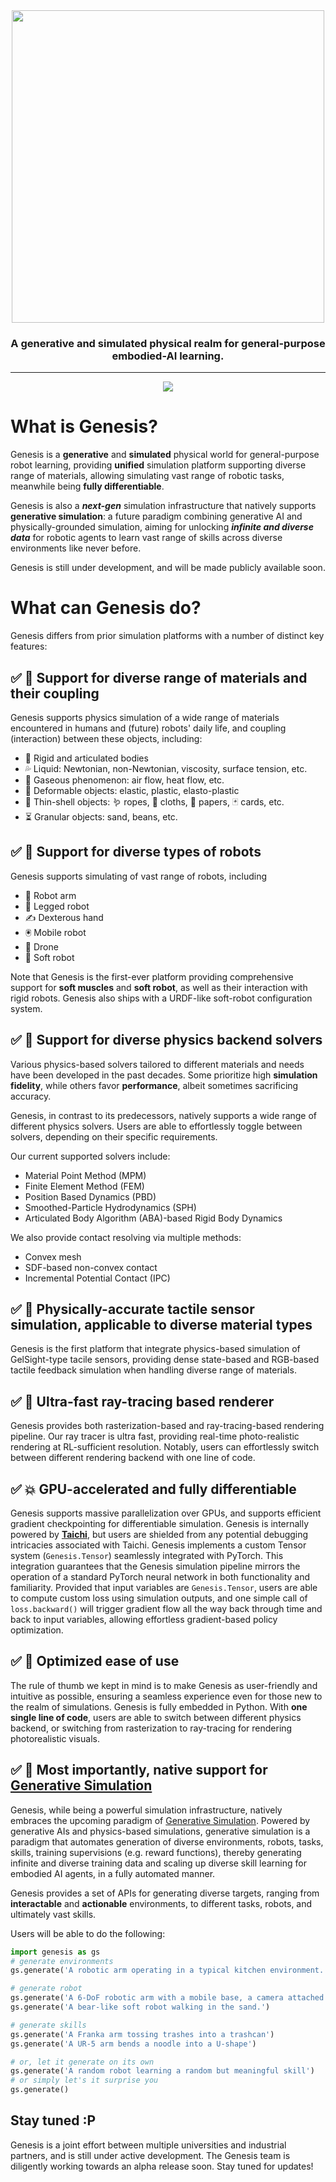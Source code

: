 <div align="center">
  <img width="500px" src="https://github.com/Genesis-Embodied-AI/Genesis/blob/main/images/logo.png"/>
  
  ### A generative and simulated physical realm for general-purpose embodied-AI learning.
</div>

---
<div align="center">
  <img src="https://github.com/Genesis-Embodied-AI/Genesis/blob/main/images/demo.png"/>
</div>

# What is Genesis?

Genesis is a **generative** and **simulated** physical world for general-purpose robot learning, providing **unified** simulation platform supporting diverse range of materials, allowing simulating vast range of robotic tasks, meanwhile being **fully differentiable**.

Genesis is also a _**next-gen**_ simulation infrastructure that natively supports **generative simulation**: a future paradigm combining generative AI and physically-grounded simulation, aiming for unlocking _**infinite and diverse data**_ for robotic agents to learn vast range of skills across diverse environments like never before.

Genesis is still under development, and will be made publicly available soon.

# What can Genesis do?
Genesis differs from prior simulation platforms with a number of distinct key features:

## :white_check_mark: :tshirt: Support for diverse range of materials and their coupling
Genesis supports physics simulation of a wide range of materials encountered in humans and (future) robots' daily life, and coupling (interaction) between these objects, including:
- :door: Rigid and articulated bodies
- :sweat_drops: Liquid: Newtonian, non-Newtonian, viscosity, surface tension, etc.
- :dash: Gaseous phenomenon: air flow, heat flow, etc.
- :dumpling: Deformable objects: elastic, plastic, elasto-plastic
- :shirt: Thin-shell objects: :worm: ropes, :jeans: cloths, :page_facing_up: papers, :black_joker: cards, etc.
- :hourglass_flowing_sand: Granular objects: sand, beans, etc.

## :white_check_mark: :robot: Support for diverse types of robots
Genesis supports simulating of vast range of robots, including 
  - 🦾 Robot arm
  - 🦿 Legged robot
  - :writing_hand: Dexterous hand
  - 🖲️ Mobile robot
  - 🚁 Drone
  - :lizard: Soft robot

Note that Genesis is the first-ever platform providing comprehensive support for **soft muscles** and **soft robot**, as well as their interaction with rigid robots. Genesis also ships with a URDF-like soft-robot configuration system.

## :white_check_mark: 🚀 Support for diverse physics backend solvers
Various physics-based solvers tailored to different materials and needs  have been developed in the past decades. Some prioritize high **simulation fidelity**, while others favor **performance**, albeit sometimes sacrificing accuracy.

Genesis, in contrast to its predecessors, natively supports a wide range of different physics solvers. Users are able to effortlessly toggle between solvers, depending on their specific requirements.

Our current supported solvers include:
  - Material Point Method (MPM)
  - Finite Element Method (FEM)
  - Position Based Dynamics (PBD)
  - Smoothed-Particle Hydrodynamics (SPH)
  - Articulated Body Algorithm (ABA)-based Rigid Body Dynamics

We also provide contact resolving via multiple methods:
  - Convex mesh
  - SDF-based non-convex contact
  - Incremental Potential Contact (IPC)


## :white_check_mark: :pinching_hand: Physically-accurate tactile sensor simulation, applicable to diverse material types
Genesis is the first platform that integrate physics-based simulation of GelSight-type tacile sensors, providing dense state-based and RGB-based tactile feedback simulation when handling diverse range of materials.


## :white_check_mark: :camera_flash: Ultra-fast ray-tracing based renderer
Genesis provides both rasterization-based and ray-tracing-based rendering pipeline. Our ray tracer is ultra fast, providing real-time photo-realistic rendering at RL-sufficient resolution. Notably, users can effortlessly switch between different rendering backend with one line of code.

## :white_check_mark: :boom: GPU-accelerated and fully differentiable
Genesis supports massive parallelization over GPUs, and supports efficient gradient checkpointing for differentiable simulation.
Genesis is internally powered by [**Taichi**](https://github.com/taichi-dev/taichi), but users are shielded from any potential debugging intricacies associated with Taichi. Genesis implements a custom Tensor system (`Genesis.Tensor`) seamlessly integrated with PyTorch. This integration guarantees that the Genesis simulation pipeline mirrors the operation of a standard PyTorch neural network in both functionality and familiarity. Provided that input variables are `Genesis.Tensor`, users are able to compute custom loss using simulation outputs, and one simple call of `loss.backward()` will trigger gradient flow all the way back through time and back to input variables, allowing effortless gradient-based policy optimization.


## :white_check_mark: :baby: Optimized ease of use
The rule of thumb we kept in mind is to make Genesis as user-friendly and intuitive as possible, ensuring a seamless experience even for those new to the realm of simulations. Genesis is fully embedded in Python. With **one single line of code**, users are able to switch between different physics backend, or switching from rasterization to ray-tracing for rendering photorealistic visuals.

## :white_check_mark: :milky_way: Most importantly, native support for [Generative Simulation](https://arxiv.org/abs/2305.10455)
Genesis, while being a powerful simulation infrastructure, natively embraces the upcoming paradigm of [Generative Simulation](https://arxiv.org/abs/2305.10455). Powered by generative AIs and physics-based simulations, generative simulation is a paradigm that automates generation of diverse environments, robots, tasks, skills, training supervisions (e.g. reward functions), thereby generating infinite and diverse training data and scaling up diverse skill learning for embodied AI agents, in a fully automated manner.

Genesis provides a set of APIs for generating diverse targets, ranging from **interactable** and **actionable** environments, to different tasks, robots, and ultimately vast skills.

Users will be able to do the following:
```Python
import genesis as gs
# generate environments
gs.generate('A robotic arm operating in a typical kitchen environment.')

# generate robot
gs.generate('A 6-DoF robotic arm with a mobile base, a camera attached to its wrist, and a tactile sensor on its gripper.')
gs.generate('A bear-like soft robot walking in the sand.')

# generate skills
gs.generate('A Franka arm tossing trashes into a trashcan')
gs.generate('A UR-5 arm bends a noodle into a U-shape')

# or, let it generate on its own
gs.generate('A random robot learning a random but meaningful skill')
# or simply let's it surprise you
gs.generate()
```


## Stay tuned :P
Genesis is a joint effort between multiple universities and industrial partners, and is still under active development. The Genesis team is diligently working towards an alpha release soon. Stay tuned for updates!
